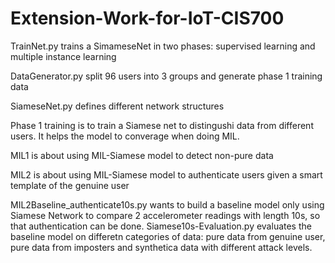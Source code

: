 # Extension-Work-for-IoT-CIS700

TrainNet.py trains a SimameseNet in two phases: supervised learning and multiple instance learning

DataGenerator.py split 96 users into 3 groups and generate phase 1 training data

SiameseNet.py defines different network structures 

Phase 1 training is to train a Siamese net to distingushi data from different users. It helps the model to converage when doing MIL.

MIL1 is about using MIL-Siamese model to detect non-pure data

MIL2 is about using MIL-Siamese model to authenticate users given a smart template of the genuine user

MIL2Baseline_authenticate10s.py wants to build a baseline model only using Siamese Network to compare 2 accelerometer readings with length 10s, so that authentication can be done. Siamese10s-Evaluation.py evaluates the baseline model on differetn categories of data: pure data from genuine user, pure data from imposters and synthetica data with different attack levels.
